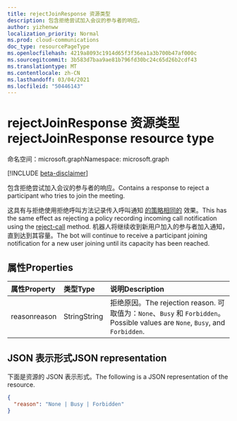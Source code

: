 ```yaml
---
title: rejectJoinResponse 资源类型
description: 包含拒绝尝试加入会议的参与者的响应。
author: yizhenww
localization_priority: Normal
ms.prod: cloud-communications
doc_type: resourcePageType
ms.openlocfilehash: 4219a8093c1914d65f3f36ea1a3b700b47af000c
ms.sourcegitcommit: 3b583d7baa9ae81b796fd30bc24c65d26b2cdf43
ms.translationtype: MT
ms.contentlocale: zh-CN
ms.lasthandoff: 03/04/2021
ms.locfileid: "50446143"
---
```

# <a name="rejectjoinresponse-resource-type"></a><span data-ttu-id="4eac6-103">rejectJoinResponse 资源类型</span><span class="sxs-lookup"><span data-stu-id="4eac6-103">rejectJoinResponse resource type</span></span>

<span data-ttu-id="4eac6-104">命名空间：microsoft.graph</span><span class="sxs-lookup"><span data-stu-id="4eac6-104">Namespace: microsoft.graph</span></span>

[!INCLUDE [beta-disclaimer](../../includes/beta-disclaimer.md)]

<span data-ttu-id="4eac6-105">包含拒绝尝试加入会议的参与者的响应。</span><span class="sxs-lookup"><span data-stu-id="4eac6-105">Contains a response to reject a participant who tries to join the meeting.</span></span>

<span data-ttu-id="4eac6-106">这具有与拒绝使用拒绝呼叫方法记录传入呼叫通知 [的策略相同的](../api/call-reject.md) 效果。</span><span class="sxs-lookup"><span data-stu-id="4eac6-106">This has the same effect as rejecting a policy recording incoming call notification using the [reject-call](../api/call-reject.md) method.</span></span> <span data-ttu-id="4eac6-107">机器人将继续收到新用户加入的参与者加入通知，直到达到其容量。</span><span class="sxs-lookup"><span data-stu-id="4eac6-107">The bot will continue to receive a participant joining notification for a new user joining until its capacity has been reached.</span></span>

## <a name="properties"></a><span data-ttu-id="4eac6-108">属性</span><span class="sxs-lookup"><span data-stu-id="4eac6-108">Properties</span></span>

| <span data-ttu-id="4eac6-109">属性</span><span class="sxs-lookup"><span data-stu-id="4eac6-109">Property</span></span>         | <span data-ttu-id="4eac6-110">类型</span><span class="sxs-lookup"><span data-stu-id="4eac6-110">Type</span></span>                            | <span data-ttu-id="4eac6-111">说明</span><span class="sxs-lookup"><span data-stu-id="4eac6-111">Description</span></span>                                                                                                                                                  |
| :--------------- | :------------------------------ | :----------------------------------------------------------------------------------------------------------------------------------------------------------- |
| <span data-ttu-id="4eac6-112">reason</span><span class="sxs-lookup"><span data-stu-id="4eac6-112">reason</span></span>           | <span data-ttu-id="4eac6-113">String</span><span class="sxs-lookup"><span data-stu-id="4eac6-113">String</span></span>                          | <span data-ttu-id="4eac6-114">拒绝原因。</span><span class="sxs-lookup"><span data-stu-id="4eac6-114">The rejection reason.</span></span> <span data-ttu-id="4eac6-115">可取值为：`None`、`Busy` 和 `Forbidden`。</span><span class="sxs-lookup"><span data-stu-id="4eac6-115">Possible values are `None`, `Busy`, and `Forbidden`.</span></span>                                                                                     |

## <a name="json-representation"></a><span data-ttu-id="4eac6-116">JSON 表示形式</span><span class="sxs-lookup"><span data-stu-id="4eac6-116">JSON representation</span></span>

<span data-ttu-id="4eac6-117">下面是资源的 JSON 表示形式。</span><span class="sxs-lookup"><span data-stu-id="4eac6-117">The following is a JSON representation of the resource.</span></span>

<!-- {
  "blockType": "resource",
  "optionalProperties": [],
  "@odata.type": "microsoft.graph.rejectJoinResponse"
}-->
```json
{
  "reason": "None | Busy | Forbidden" 
}
```

<!-- uuid: 8fcb5dbc-d5aa-4681-8e31-b001d5168d79
2015-10-25 14:57:30 UTC -->
<!--
{
  "type": "#page.annotation",
  "description": "rejectJoinResponse resource",
  "keywords": "",
  "section": "documentation",
  "tocPath": "",
  "suppressions": []
}
-->
